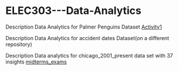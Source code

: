# ELEC303---Data-Analytics

Description
Data Analytics for Palmer Penguins Dataset
[Activity1](https://github.com/ryyads/activity1_data_analytics/blob/main/activity1.ipynb)

Description
Data Analytics for accident dates Dataset(on a different repository)


Description
Data analytics for chicago_2001_present data set with 37 insights
[midterms_exams](https://github.com/ryyads/activity1_data_analytics/blob/main/MIDTERM_EXAM.ipynb)


